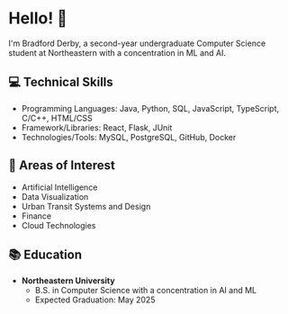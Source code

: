 # Hello! :wave:

I'm Bradford Derby, a second-year undergraduate Computer Science student at Northeastern with a concentration in ML and AI. 

## :computer: Technical Skills
- Programming Languages: Java, Python, SQL, JavaScript, TypeScript, C/C++, HTML/CSS
- Framework/Libraries: React, Flask, JUnit
- Technologies/Tools: MySQL, PostgreSQL, GitHub, Docker

## :brain: Areas of Interest
- Artificial Intelligence
- Data Visualization
- Urban Transit Systems and Design
- Finance
- Cloud Technologies

## :books: Education
- **Northeastern University**
  - B.S. in Computer Science with a concentration in AI and ML
  - Expected Graduation: May 2025
